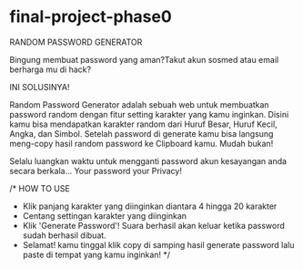 # final-project-phase0

RANDOM PASSWORD GENERATOR

Bingung membuat password yang aman?Takut akun sosmed atau email berharga mu di hack?

INI SOLUSINYA!

Random Password Generator adalah sebuah web untuk membuatkan password random dengan fitur setting karakter yang kamu inginkan.
Disini kamu bisa mendapatkan karakter random dari Huruf Besar, Huruf Kecil, Angka, dan Simbol.
Setelah password di generate kamu bisa langsung meng-copy hasil random password ke Clipboard kamu. Mudah bukan!

Selalu luangkan waktu untuk mengganti password akun kesayangan anda secara berkala...
Your password your Privacy!


/*
HOW TO USE
- Klik panjang karakter yang diinginkan diantara 4 hingga 20 karakter
- Centang settingan karakter yang diinginkan
- Klik 'Generate Password'! Suara berhasil akan keluar ketika password sudah berhasil dibuat.
- Selamat! kamu tinggal klik copy di samping hasil generate password lalu paste di tempat yang kamu inginkan!
*/
